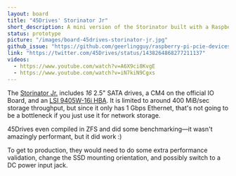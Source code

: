 ```yaml
---
layout: board
title: "45Drives' Storinator Jr"
short_description: A mini version of the Storinator built with a Raspberry Pi.
status: prototype
picture: "/images/board-45drives-storinator-jr.jpg"
github_issue: "https://github.com/geerlingguy/raspberry-pi-pcie-devices/issues/252"
link: "https://twitter.com/45Drives/status/1438264868277211137"
videos:
  - https://www.youtube.com/watch?v=A6X9ci8KvgE
  - https://www.youtube.com/watch?v=iN7kiN9Cgxs
---
```

The [Storinator Jr.](https://www.45drives.com/blog/storage/the-jeff-geerling-inspired-storinator/) includes *16* 2.5" SATA drives, a CM4 on the official IO Board, and an [LSI 9405W-16i HBA](https://github.com/geerlingguy/raspberry-pi-pcie-devices/issues/196). It is limited to around 400 MiB/sec storage throughput, but since it only has 1 Gbps Ethernet, that's not going to be a bottleneck if you just use it for network storage.

45Drives even compiled in ZFS and did some benchmarking—it wasn't amazingly performant, but it did work :)

To get to production, they would need to do some extra performance validation, change the SSD mounting orientation, and possibly switch to a DC power input jack.
